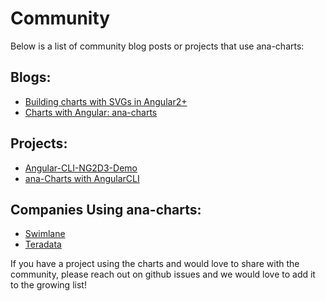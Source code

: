 # Community

Below is a list of community blog posts or projects that use ana-charts:

## Blogs:
* [Building charts with SVGs in Angular2+](https://medium.com/@amcdnl/charts-with-svgs-in-angular2-1d08a0e635ea#.65r6tud0c)
* [Charts with Angular: ana-charts](http://www.beyondjava.net/blog/charts-with-angular-ana-charts-formerly-ng2d3/#more-6133)

## Projects:
* [Angular-CLI-NG2D3-Demo](https://github.com/marjan-georgiev/Angular-CLI-NG2D3-Demo)
* [ana-Charts with AngularCLI](https://github.com/stephanrauh/ExploringAngular/tree/master/charts/minimalLineChart)

## Companies Using ana-charts:
- [Swimlane](http://swimlane.com)
- [Teradata](https://twitter.com/kyleledbetter/status/826136067203928064)

If you have a project using the charts and would love to share with the community, please reach out on github issues and we would love to add it to the growing list!
